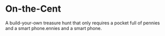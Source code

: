 On-the-Cent
===========

A build-your-own treasure hunt that only requires a pocket full of pennies and a smart phone.ennies and a smart phone.
